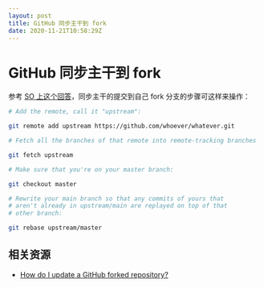 ```yaml
---
layout: post
title: GitHub 同步主干到 fork
date: 2020-11-21T10:58:29Z
---
```

# GitHub 同步主干到 fork

参考 [SO 上这个回答](https://stackoverflow.com/a/7244456/1553656)，同步主干的提交到自己 fork 分支的步骤可这样来操作：

```sh
# Add the remote, call it "upstream":

git remote add upstream https://github.com/whoever/whatever.git

# Fetch all the branches of that remote into remote-tracking branches

git fetch upstream

# Make sure that you're on your master branch:

git checkout master

# Rewrite your main branch so that any commits of yours that
# aren't already in upstream/main are replayed on top of that
# other branch:

git rebase upstream/master
```

## 相关资源

- [How do I update a GitHub forked repository?](https://stackoverflow.com/questions/7244321/how-do-i-update-a-github-forked-repository)
